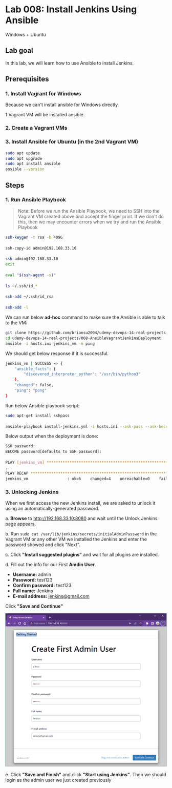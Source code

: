 # Lab 008: Install Jenkins Using Ansible

Windows + Ubuntu

## Lab goal

In this lab, we will learn how to use Ansible to install Jenkins.

## Prerequisites

### 1. Install Vagrant for Windows

Because we can't install ansible for Windows directly.

1 Vagrant VM will be installed ansible.

### 2. Create a Vagrant VMs

### 3. Install Ansible for Ubuntu (in the 2nd Vagrant VM)

```bash
sudo apt update
sudo apt upgrade
sudo apt install ansible
ansible --version
```

## Steps

### 1. Run Ansible Playbook

> Note: Before we run the Ansible Playbook, we need to SSH into the Vagrant VM created above and accept the finger print. If we don't do this, then we may encounter errors when we try and run the Ansible Playbook

```bash
ssh-keygen -t rsa -b 4096

ssh-copy-id admin@192.168.33.10

ssh admin@192.168.33.10 
exit

eval "$(ssh-agent -s)"

ls ~/.ssh/id_*

ssh-add ~/.ssh/id_rsa

ssh-add -l
```

<!--
```bash
DevOps 🚀 devbox % ssh-copy-id admin@192.168.33.10
/usr/bin/ssh-copy-id: INFO: Source of key(s) to be installed: "/Users/x239757/.ssh/id_rsa.pub"
/usr/bin/ssh-copy-id: INFO: attempting to log in with the new key(s), to filter out any that are already installed
/usr/bin/ssh-copy-id: INFO: 1 key(s) remain to be installed -- if we are prompted now it is to install the new keys
admin@192.168.33.10's password: 
Permission denied, please try again.
admin@192.168.33.10's password: 

Number of key(s) added:        1

Now try logging into the machine, with:   "ssh 'admin@192.168.33.10'"
and check to make sure that only the key(s) we wanted were added.

DevOps 🚀 devbox % ssh admin@192.168.33.10 
Welcome to Ubuntu 20.04.6 LTS (GNU/Linux 5.4.0-42-generic x86_64)

 * Documentation:  https://help.ubuntu.com
 * Management:     https://landscape.canonical.com
 * Support:        https://ubuntu.com/advantage
New release '22.04.2 LTS' available.
Run 'do-release-upgrade' to upgrade to it.

Last login: Sun Apr  2 15:29:13 2023 from 192.168.33.1
$ exit
Connection to 192.168.33.10 closed.
DevOps 🚀 devbox % 
```
-->

We can run below **ad-hoc** command to make sure the Ansible is able to talk to the VM:

```bash
git clone https://github.com/briansu2004/udemy-devops-14-real-projects.git
cd udemy-devops-14-real-projects/008-AnsibleVagrantJenkinsDeployment
ansible -i hosts.ini jenkins_vm -m ping 
```

<!--
> Note: If we are using other VM instead of Vagrant, we need to update the IP in `hosts.ini`
-->

We should get below response if it is successful.

```bash
jenkins_vm | SUCCESS => {
    "ansible_facts": {
        "discovered_interpreter_python": "/usr/bin/python3"
    },
    "changed": false,
    "ping": "pong"
}
```

Run below Ansible playbook script:

```bash
sudo apt-get install sshpass

ansible-playbook install-jenkins.yml -i hosts.ini --ask-pass --ask-become-pass
```

<!--
> Note: The password is stored in `Vagrantfile` for `admin` user if we are using Vagrant as VM. The default is `admin123`. We should see below output if the installation is successful.
-->

Below output when the deployment is done:

```bash
SSH password: 
BECOME password[defaults to SSH password]: 

PLAY [jenkins_vm] **************************************************************************************
...
PLAY RECAP *********************************************************************************************
jenkins_vm                 : ok=6    changed=4    unreachable=0    failed=0    skipped=0    rescued=0    ignored=0  
```

<!--
```bash
vagrant@vagrant:~/udemy-devops-14-real-projects/008-AnsibleVagrantJenkinsDeployment$ ansible-playbook install-jenkins.yml -i hosts.ini --ask-pass --ask-become-pass
SSH password: 
BECOME password[defaults to SSH password]:

PLAY [jenkins_vm] ************************************************************************************************************************
TASK [Gathering Facts] *******************************************************************************************************************ok: [jenkins_vm]

TASK [Download Jenkins key] **************************************************************************************************************ok: [jenkins_vm]

TASK [Add Apt source list] ***************************************************************************************************************ok: [jenkins_vm]

TASK [Run apt-get update] ****************************************************************************************************************ok: [jenkins_vm]

TASK [Install fontconfig] ****************************************************************************************************************ok: [jenkins_vm]

TASK [Install Java] **********************************************************************************************************************ok: [jenkins_vm]

TASK [Install Jenkins] *******************************************************************************************************************changed: [jenkins_vm]

PLAY RECAP *******************************************************************************************************************************jenkins_vm                 : ok=7    changed=1    unreachable=0    failed=0    skipped=0    rescued=0    ignored=0
```
-->

### 3. Unlocking Jenkins

When we first access the new Jenkins install, we are asked to unlock it using an automatically-generated password.

a. **Browse** to <http://192.168.33.10:8080> and wait until the Unlock Jenkins page appears.

b. Run `sudo cat /var/lib/jenkins/secrets/initialAdminPassword` in the Vagrant VM or any other VM we installed the Jenkins and enter the password showed and click "Next".

c. Click **"Install suggested plugins"** and wait for all plugins are installed.

d. Fill out the info for our First **Amdin User**.

- **Username:** admin
- **Password:** test123  
- **Confirm password:** test123
- **Full name:** Jenkins
- **E-mail address:** jenkins@gmail.com

Click **"Save and Continue"**

![1680568248856](image/02_Y_Windows_Ubuntu/1680568248856.png)

e. Click **"Save and Finish"** and click **"Start using Jenkins"**. Then we should login as the admin user we just created previously

<!--
### 4. Using Ansibel Role

We are **done** with the Jenkins via Ansible.

Now, we are going to use **Ansible Role** to install the Jenkins instead. **Ansible Role** are consists of many playbooks and it is a way to group multiple tasks together into one container to do automation in very effective manner with clean directory structures. It can be easily reuse the codes by anyone if it it is suitable.

Before that, we can uninstall the Jenkins/Java package in the Vagrant VM, if we are going to use the same VM.

We are going to apply the Ansible Playbook `uninstall-jenkins.yaml` to remove the related packages before we start the new deployment:

```bash
ansible-playbook uninstall-jenkins.yml -i hosts.ini --ask-pass --ask-become-pass
```

```bash
vagrant@vagrant:~/udemy-devops-14-real-projects/008-AnsibleVagrantJenkinsDeployment$ ansible-playbook uninstall-jenkins.yml -i hosts.ini --ask-pass --ask-become-pass
SSH password: 
BECOME password[defaults to SSH password]:

PLAY [jenkins_vm] ************************************************************************************************************************
TASK [Gathering Facts] *******************************************************************************************************************ok: [jenkins_vm]

TASK [Uninstall Jenkins] *****************************************************************************************************************changed: [jenkins_vm]

TASK [Uninstall Java] ********************************************************************************************************************changed: [jenkins_vm]

PLAY RECAP *******************************************************************************************************************************jenkins_vm                 : ok=3    changed=2    unreachable=0    failed=0    skipped=0    rescued=0    ignored=0
```

Run below command to download the Jenkins Role from **Ansible Galaxy**:

```bash
ansible-galaxy install geerlingguy.jenkins -i hosts.ini --ask-pass --ask-become-pass
```

```bash
vagrant@vagrant:~/udemy-devops-14-real-projects/008-AnsibleVagrantJenkinsDeployment$ ansible-galaxy install geerlingguy.jenkins
- downloading role 'jenkins', owned by geerlingguy
- downloading role from https://github.com/geerlingguy/ansible-role-jenkins/archive/5.0.1.tar.gz
- extracting geerlingguy.jenkins to /home/vagrant/.ansible/roles/geerlingguy.jenkins
- geerlingguy.jenkins (5.0.1) was installed successfully
```

The role will be installed under `~/.ansible/roles`

```bash
cd ~/.ansible/roles/geerlingguy.jenkins
ls
defaults  handlers  LICENSE  meta  molecule  README.md  tasks  templates  tests  vars
```

Roles expect files to be in certain directory names. Each directory must contain a `main.yml` file. Below is a describption of each directory.

- **tasks** - Contains the main list of tasks to be executed by the role
- **handlers** - contains handlers, which may be used by this role or even anywhere outside this role
- **defaults** - default variables for the role
- **vars** - other variables for the role.
- **files** - containers file which can be deployed via this role
- **templates** - contains templates which can be deployed via this role.
- **meta** - defines some meta data for this role.

Run below command to apply the **Ansible Role**:

```bash
ansible-playbook install-jenkins-role.yml -i hosts.ini --ask-pass --ask-become-pass
```
-->
